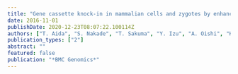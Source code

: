 ```yaml
---
title: "Gene cassette knock-in in mammalian cells and zygotes by enhanced MMEJ"
date: 2016-11-01
publishDate: 2020-12-23T08:07:22.100114Z
authors: ["T. Aida", "S. Nakade", "T. Sakuma", "Y. Izu", "A. Oishi", "K. Mochida", "H. Ishikubo", "T. Usami", "H. Aizawa", "T. Yamamoto", "K. Tanaka"]
publication_types: ["2"]
abstract: ""
featured: false
publication: "*BMC Genomics*"
---
```


